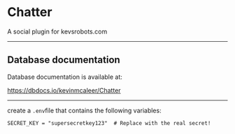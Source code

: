 # Chatter

A social plugin for kevsrobots.com

---

## Database documentation

Database documentation is available at:

https://dbdocs.io/kevinmcaleer/Chatter

---

create a `.env`file that contains the following variables:

```env
SECRET_KEY = "supersecretkey123"  # Replace with the real secret!
```
